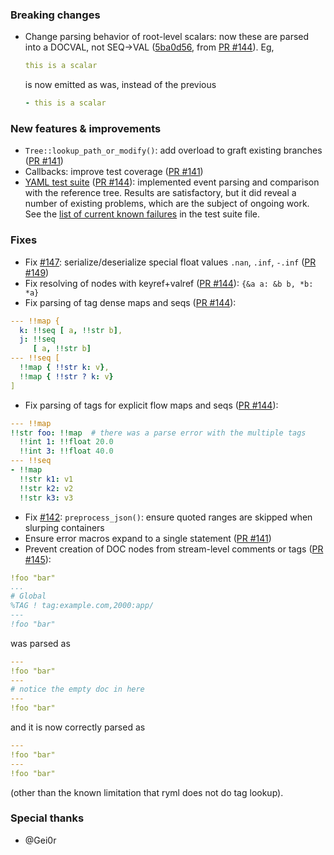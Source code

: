 
### Breaking changes

- Change parsing behavior of root-level scalars: now these are parsed
into a DOCVAL, not SEQ->VAL ([5ba0d56](https://github.com/biojppm/rapidyaml/pull/144/commits/5ba0d56904daef1509f0073695145c4835ab1b30), from [PR #144](https://github.com/biojppm/rapidyaml/pull/144)). Eg,
  ```yaml
  this is a scalar
  ```
  is now emitted as was, instead of the previous
  ```yaml
  - this is a scalar
  ```

### New features & improvements

- `Tree::lookup_path_or_modify()`: add overload to graft existing branches ([PR #141](https://github.com/biojppm/rapidyaml/pull/141))
- Callbacks: improve test coverage ([PR #141](https://github.com/biojppm/rapidyaml/pull/141))
- [YAML test suite](https://github.com/yaml/yaml-test-suite)
([PR #144](https://github.com/biojppm/rapidyaml/pull/144)): implemented event parsing and comparison with the reference tree. Results are satisfactory, but it did reveal a number of existing problems, which are the subject of ongoing work. See the [list of current known
failures](../test/test_suite/test_suite_parts.cpp) in the test suite file.


### Fixes

- Fix [#147](https://github.com/biojppm/rapidyaml/issues/147): serialize/deserialize special float values `.nan`, `.inf`, `-.inf` ([PR #149](https://github.com/biojppm/rapidyaml/pull/149))
- Fix resolving of nodes with keyref+valref ([PR #144](https://github.com/biojppm/rapidyaml/pull/144)): `{&a a: &b b, *b: *a}`
- Fix parsing of tag dense maps and seqs ([PR #144](https://github.com/biojppm/rapidyaml/pull/144)):
```yaml
--- !!map {
  k: !!seq [ a, !!str b],
  j: !!seq
     [ a, !!str b]
--- !!seq [
  !!map { !!str k: v},
  !!map { !!str ? k: v}
]
```
- Fix parsing of tags for explicit flow maps and seqs ([PR #144](https://github.com/biojppm/rapidyaml/pull/144)):
```yaml
--- !!map
!!str foo: !!map  # there was a parse error with the multiple tags
  !!int 1: !!float 20.0
  !!int 3: !!float 40.0
--- !!seq
- !!map
  !!str k1: v1
  !!str k2: v2
  !!str k3: v3
```
- Fix [#142](https://github.com/biojppm/rapidyaml/issues/142): `preprocess_json()`: ensure quoted ranges are skipped when slurping containers
- Ensure error macros expand to a single statement ([PR #141](https://github.com/biojppm/rapidyaml/pull/141))
- Prevent creation of DOC nodes from stream-level comments or tags ([PR #145](https://github.com/biojppm/rapidyaml/pull/145)):
```yaml
!foo "bar"
...
# Global
%TAG ! tag:example.com,2000:app/
---
!foo "bar"
```
was parsed as
```yaml
---
!foo "bar"
---
# notice the empty doc in here
---
!foo "bar"
```
and it is now correctly parsed as
```yaml
---
!foo "bar"
---
!foo "bar"
```
(other than the known limitation that ryml does not do tag lookup).


### Special thanks

- @Gei0r

